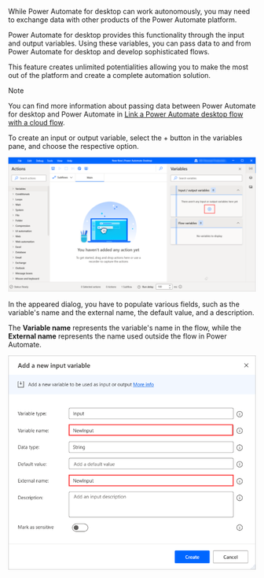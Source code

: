While Power Automate for desktop can work autonomously, you may need to exchange data with other products of the Power Automate platform.

Power Automate for desktop provides this functionality through the input and output variables. Using these variables, you can pass data to and from Power Automate for desktop and develop sophisticated flows.

This feature creates unlimited potentialities allowing you to make the most out of the platform and create a complete automation solution.

> [!NOTE]
> You can find more information about passing data between Power Automate for desktop and Power Automate in [Link a Power Automate desktop flow with a cloud flow](/power-automate/ui-flows/desktop/link-pad-flow-portal/?azure-portal=true).

To create an input or output variable, select the + button in the variables pane, and choose the respective option.

![Screenshot of the button to add a new input or output variable.](..\media\add-input-output-variable-button.png)

In the appeared dialog, you have to populate various fields, such as the variable's name and the external name, the default value, and a description.

The **Variable name** represents the variable's name in the flow, while the **External name** represents the name used outside the flow in Power Automate.

![Screenshot of the Variable name and External name fields in the Add a new input variable dialog.](..\media\local-external-input-output-variable-name.png)
